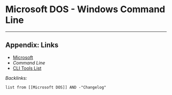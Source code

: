 # Microsoft DOS - Windows Command Line

---

## Appendix: Links

* [Microsoft](../../../../2-Areas/MOCs/Microsoft.md)
* *Command Line*
* [CLI Tools List](../../../../2-Areas/Lists/CLI%20Tools%20List.md)

*Backlinks:*

````dataview
list from [[Microsoft DOS]] AND -"Changelog"
````

